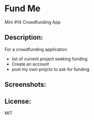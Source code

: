 # Fund Me
Mini #14 Crowdfunding App 

## Description: 
For a crowdfunding application 
- list of current project seeking funding
- Create an account
- post my own projcts to ask for funding

## Screenshots:

## License:
MIT
